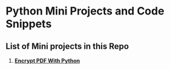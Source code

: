# Python Mini Projects and Code Snippets
## List of Mini projects in this Repo
1. [**Encrypt PDF With Python**](https://github.com/KhudadadKhawari/python_mini_projects/tree/main/001_encrypt_PDF)
